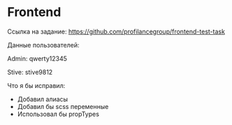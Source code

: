 # Frontend

Ссылка на задание: https://github.com/profilancegroup/frontend-test-task

Данные пользователей:

Admin: qwerty12345

Stive: stive9812

Что я бы исправил:

- Добавил алиасы
- Добавил бы scss переменные
- Использовал бы propTypes
